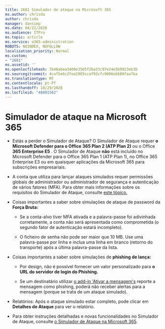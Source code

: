 ```yaml
---
title: 2681 Simulador de ataque na Microsoft 365
ms.author: chrisda
author: chrisda
manager: dansimp
ms.date: 04/21/2020
ms.audience: ITPro
ms.topic: article
ms.service: o365-administration
ROBOTS: NOINDEX, NOFOLLOW
localization_priority: Normal
ms.custom:
- "2681"
ms.assetid: ''
ms.openlocfilehash: 7b48abea3400e3565f2ba33c97e24e5b9923eb3b
ms.sourcegitcommit: 4caf5e6c2fee2903ccaf92cfc9006eb580faa7ba
ms.translationtype: MT
ms.contentlocale: pt-PT
ms.lasthandoff: 10/29/2020
ms.locfileid: "48801562"
---
```

# <a name="attack-simulator-in-microsoft-365"></a>Simulador de ataque na Microsoft 365

- Estás a perder o Simulador de Ataque? O Simulador de Ataque requer **o Microsoft Defender para o Office 365 Plan 2 (ATP Plan 2)** ou o Office **365 Enterprise E5** . O Simulador de Ataque **não** está incluído no Microsoft Defender para o Office 365 Plan 1 (ATP Plan 1), no Office 365 Enterprise E3 ou em quaisquer aplicações da Microsoft 365 para subscrições empresariais.

- A conta que utiliza para lançar ataques simulados requer permissões globais de administrador ou administrador de segurança e autenticação de vários fatores (MFA). Para obter mais informações sobre os requisitos do Simulador de Ataque, consulte [este tópico.](https://docs.microsoft.com/microsoft-365/security/office-365-security/attack-simulator)

- Coisas importantes a saber sobre simulações de ataque de password da **Força Bruta:**

  - Se a conta-alvo tiver MFA ativada e a palavra-passe foi adivinhada corretamente, a conta não será apresentada como comprometida (o segundo fator de autenticação estará incompleto).

  - O ficheiro de senha não pode ser maior que 10 MB. Use uma palavra-passe por linha e inclua uma linha em branco (retorno do transporte) após a última palavra-passe da lista.

- Coisas importantes a saber sobre simulações de **phishing de lança:**

  - Por design, não é possível fornecer um valor personalizado para **o URL do servidor de login do Phishing.**

  - Se um destinatário utilizar [o add-in 'Ativar a mensagem's](https://docs.microsoft.com/microsoft-365/security/office-365-security/enable-the-report-message-add-in) reporte a mensagem como phishing, poderá não receber alertas para a mensagem (porque se trata de um ataque simulado).

- Relatórios: Após o ataque simulado estar completo, pode clicar em **Detalhes de Ataque** para ver o relatório.

- Para obter instruções detalhadas e novas funcionalidades no Simulador de Ataque, consulte [o Simulador de Ataque na Microsoft 365](https://docs.microsoft.com/microsoft-365/security/office-365-security/attack-simulator).
